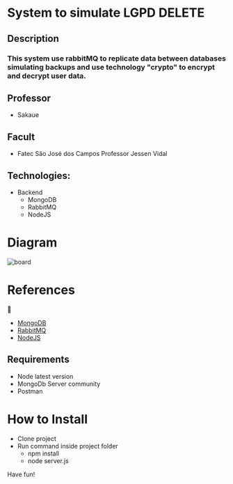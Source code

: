 
# System to simulate LGPD DELETE

## Description

### This system use rabbitMQ to replicate data between databases simulating backups and use technology "crypto" to encrypt and decrypt user data.

## Professor
- Sakaue

## Facult
- Fatec São José dos Campos Professor Jessen Vidal

## Technologies:
- Backend
  - MongoDB
  - RabbitMQ
  - NodeJS

# Diagram

![board](https://user-images.githubusercontent.com/33356648/169424377-f7d4471d-7703-4600-b9e2-1ade28380175.jpg)


# References

:construction:

- [MongoDB](https://www.mongodb.com/basics/examples)
- [RabbitMQ](https://www.rabbitmq.com/documentation.html)
- [NodeJS](https://nodejs.org/en/docs/guides/)

## Requirements
- Node latest version
- MongoDb Server community
- Postman

# How to Install

- Clone project
- Run command inside project folder
  - npm install
  - node server.js
 
Have fun!
